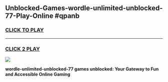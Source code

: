 
## Unblocked-Games-wordle-unlimited-unblocked-77-Play-Online #qpanb
<h3>
<a href="https://news.freeplayer.one?title=wordle-unlimited-unblocked-77&ref=3">CLICK TO PLAY</a></h3>
<hr>

<h3>
<a href="https://news.freeplayer.one?title=wordle-unlimited-unblocked-77&ref=3">CLICK 2 PLAY</a>
  
</h3>

<a href="https://news.freeplayer.one?title=wordle-unlimited-unblocked-77&ref=3"><img src="https://clearcache.store/games.png"></a>


**wordle-unlimited-unblocked-77 games unblocked: Your Gateway to Fun and Accessible Online Gaming**
